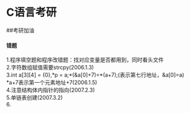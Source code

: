 # C语言考研

##考研加油

#### 错题
1.程序填空题和程序改错题：找对应变量是否都用到，同时看头文件  
2.字符数组赋值需要strcpy(2006.1.3)  
3.int a[3][4] = {0},\*p = a;\*(&a[0]+7)=*(a+7);(表示第七行地址，&a[0]=a)    \*a+7表示第一个元素地址+7(2006.1.5)  
4.注意结构体内指针的指向(2007.2.3)  
5.单链表创建(2007.3.2)  
6.
 




